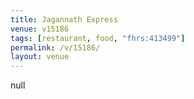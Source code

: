 ```yaml
---
title: Jagannath Express
venue: v15186
tags: [restaurant, food, "fhrs:413499"]
permalink: /v/15186/
layout: venue
---
```

null